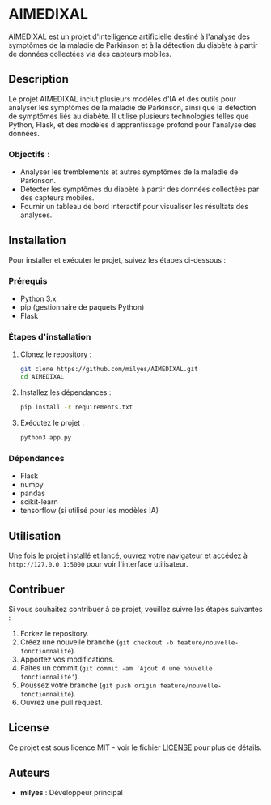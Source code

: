 # AIMEDIXAL

AIMEDIXAL est un projet d'intelligence artificielle destiné à l'analyse des symptômes de la maladie de Parkinson et à la détection du diabète à partir de données collectées via des capteurs mobiles.

## Description

Le projet AIMEDIXAL inclut plusieurs modèles d'IA et des outils pour analyser les symptômes de la maladie de Parkinson, ainsi que la détection de symptômes liés au diabète. Il utilise plusieurs technologies telles que Python, Flask, et des modèles d'apprentissage profond pour l'analyse des données.

### Objectifs :
- Analyser les tremblements et autres symptômes de la maladie de Parkinson.
- Détecter les symptômes du diabète à partir des données collectées par des capteurs mobiles.
- Fournir un tableau de bord interactif pour visualiser les résultats des analyses.

## Installation

Pour installer et exécuter le projet, suivez les étapes ci-dessous :

### Prérequis
- Python 3.x
- pip (gestionnaire de paquets Python)
- Flask

### Étapes d'installation

1. Clonez le repository :

    ```bash
    git clone https://github.com/milyes/AIMEDIXAL.git
    cd AIMEDIXAL
    ```

2. Installez les dépendances :

    ```bash
    pip install -r requirements.txt
    ```

3. Exécutez le projet :

    ```bash
    python3 app.py
    ```

### Dépendances
- Flask
- numpy
- pandas
- scikit-learn
- tensorflow (si utilisé pour les modèles IA)

## Utilisation

Une fois le projet installé et lancé, ouvrez votre navigateur et accédez à `http://127.0.0.1:5000` pour voir l'interface utilisateur.

## Contribuer

Si vous souhaitez contribuer à ce projet, veuillez suivre les étapes suivantes :

1. Forkez le repository.
2. Créez une nouvelle branche (`git checkout -b feature/nouvelle-fonctionnalité`).
3. Apportez vos modifications.
4. Faites un commit (`git commit -am 'Ajout d'une nouvelle fonctionnalité'`).
5. Poussez votre branche (`git push origin feature/nouvelle-fonctionnalité`).
6. Ouvrez une pull request.

## License

Ce projet est sous licence MIT - voir le fichier [LICENSE](LICENSE) pour plus de détails.

## Auteurs

- **milyes** : Développeur principal
